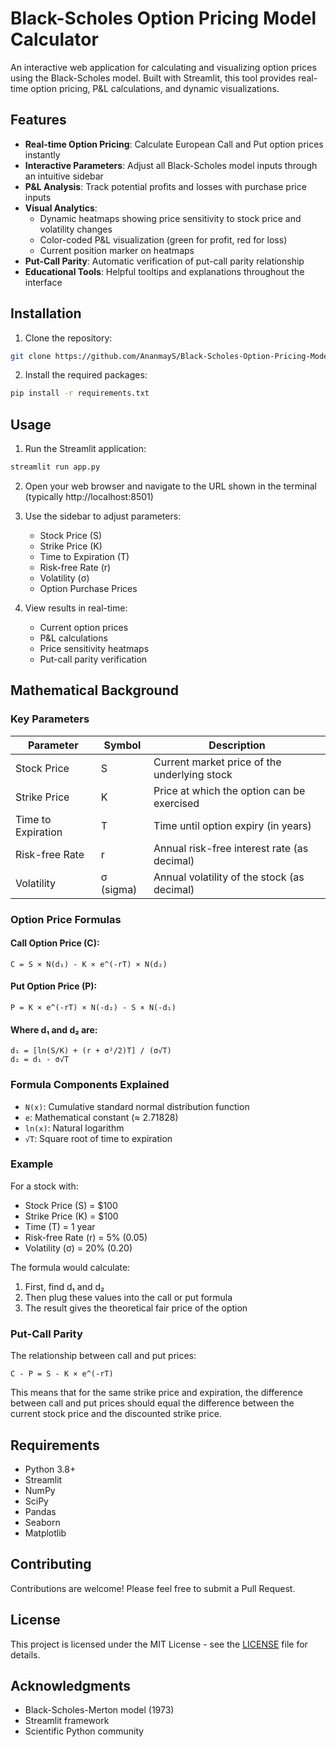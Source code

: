 # Black-Scholes Option Pricing Model Calculator

An interactive web application for calculating and visualizing option prices using the Black-Scholes model. Built with Streamlit, this tool provides real-time option pricing, P&L calculations, and dynamic visualizations.

## Features

- **Real-time Option Pricing**: Calculate European Call and Put option prices instantly
- **Interactive Parameters**: Adjust all Black-Scholes model inputs through an intuitive sidebar
- **P&L Analysis**: Track potential profits and losses with purchase price inputs
- **Visual Analytics**: 
  - Dynamic heatmaps showing price sensitivity to stock price and volatility changes
  - Color-coded P&L visualization (green for profit, red for loss)
  - Current position marker on heatmaps
- **Put-Call Parity**: Automatic verification of put-call parity relationship
- **Educational Tools**: Helpful tooltips and explanations throughout the interface

## Installation

1. Clone the repository:
```bash
git clone https://github.com/AnanmayS/Black-Scholes-Option-Pricing-Model-Dashboard.git
```

2. Install the required packages:
```bash
pip install -r requirements.txt
```

## Usage

1. Run the Streamlit application:
```bash
streamlit run app.py
```

2. Open your web browser and navigate to the URL shown in the terminal (typically http://localhost:8501)

3. Use the sidebar to adjust parameters:
   - Stock Price (S)
   - Strike Price (K)
   - Time to Expiration (T)
   - Risk-free Rate (r)
   - Volatility (σ)
   - Option Purchase Prices

4. View results in real-time:
   - Current option prices
   - P&L calculations
   - Price sensitivity heatmaps
   - Put-call parity verification

## Mathematical Background

### Key Parameters
| Parameter | Symbol | Description |
|-----------|--------|-------------|
| Stock Price | S | Current market price of the underlying stock |
| Strike Price | K | Price at which the option can be exercised |
| Time to Expiration | T | Time until option expiry (in years) |
| Risk-free Rate | r | Annual risk-free interest rate (as decimal) |
| Volatility | σ (sigma) | Annual volatility of the stock (as decimal) |

### Option Price Formulas

#### Call Option Price (C):
```
C = S × N(d₁) - K × e^(-rT) × N(d₂)
```

#### Put Option Price (P):
```
P = K × e^(-rT) × N(-d₂) - S × N(-d₁)
```

#### Where d₁ and d₂ are:
```
d₁ = [ln(S/K) + (r + σ²/2)T] / (σ√T)
d₂ = d₁ - σ√T
```

### Formula Components Explained
- `N(x)`: Cumulative standard normal distribution function
- `e`: Mathematical constant (≈ 2.71828)
- `ln(x)`: Natural logarithm
- `√T`: Square root of time to expiration

### Example
For a stock with:
- Stock Price (S) = $100
- Strike Price (K) = $100
- Time (T) = 1 year
- Risk-free Rate (r) = 5% (0.05)
- Volatility (σ) = 20% (0.20)

The formula would calculate:
1. First, find d₁ and d₂
2. Then plug these values into the call or put formula
3. The result gives the theoretical fair price of the option

### Put-Call Parity
The relationship between call and put prices:
```
C - P = S - K × e^(-rT)
```
This means that for the same strike price and expiration, the difference between call and put prices should equal the difference between the current stock price and the discounted strike price.

## Requirements

- Python 3.8+
- Streamlit
- NumPy
- SciPy
- Pandas
- Seaborn
- Matplotlib

## Contributing

Contributions are welcome! Please feel free to submit a Pull Request.

## License

This project is licensed under the MIT License - see the [LICENSE](LICENSE) file for details.

## Acknowledgments

- Black-Scholes-Merton model (1973)
- Streamlit framework
- Scientific Python community
